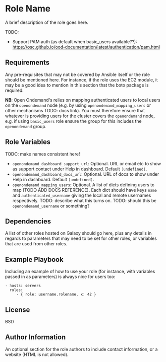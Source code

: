 # Role Name

A brief description of the role goes here.

TODO:
- Support PAM auth (as default when basic_users available??): https://osc.github.io/ood-documentation/latest/authentication/pam.html

## Requirements

Any pre-requisites that may not be covered by Ansible itself or the role should be mentioned here. For instance, if the role uses the EC2 module, it may be a good idea to mention in this section that the boto package is required.

**NB**: Open Ondemand's relies on mapping authenticated users to local users on the `openondemand` node (e.g. by using `openondemand_mapping_users` or other mechanisms TODO: docs link). You must therefore ensure that whatever is providing users for the cluster covers the `openondemand` node, e.g. if using `basic_users` role ensure the group for this includes the `openondemand` group.

## Role Variables

TODO: make names consistent here!
- `openondemand_dashboard_support_url`: Optional. URL or email etc to show as support contact under Help in dashboard. Default `(undefined)`.
- `openondemand_dashboard_docs_url`: Optional. URL of docs to show under Help in dashboard. Default `(undefined)`.
- `openondemand_mapping_users`: Optional. A list of dicts defining users to map (TODO ADD DOCS REFERENCE). Each dict should have keys `name` and `authenticated_username` giving the local and remote usernames respectively. TODO: describe what this turns on. TODO: should this be `openondemand_username` or something?

Dependencies
------------

A list of other roles hosted on Galaxy should go here, plus any details in regards to parameters that may need to be set for other roles, or variables that are used from other roles.

Example Playbook
----------------

Including an example of how to use your role (for instance, with variables passed in as parameters) is always nice for users too:

    - hosts: servers
      roles:
         - { role: username.rolename, x: 42 }

License
-------

BSD

Author Information
------------------

An optional section for the role authors to include contact information, or a website (HTML is not allowed).
